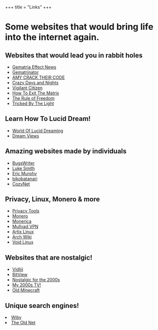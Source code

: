 +++
title = "Links"
+++
<h1>Some websites that would bring life into the internet again.</h1>
<!--for git commit-->
<h2>Websites that would lead you in rabbit holes</h2>
<ul>
<li><a href="https://www.gematriaeffect.news">Gematria Effect News</a></li>
<li><a href="https://www.Gematrinator.com">Gematrinator</a></li>
<li><a href="https://www.cracktheircode.org">AMY CRACK THEIR CODE</a></li>
<li><a href="https://www.crazydaysandnights.net"> Crazy Days and Nights</a></li>
<li><a href="https://www.vigilantcitizen.com"> Vigilant Citizen</a></li>
<li><a href="https://www.howtoexitthematrix.com">How To Exit The Matrix</a></li>
<li><a href="https://www.theruleoffreedom.wordpress.com"> The Rule of Freedom</a></li>
<li><a href="https://www.trickedbythelight.com">Tricked By The Light</a></li>
</ul>

<h2>Learn How To Lucid Dream!</h2>
<ul>
<li><a href="https://www.world-of-lucid-dreaming.com"</a>World Of Lucid Dreaming</li>
<li><a href="https://www.dreamviews.com">Dream Views</a></li>
</ul>

<h2>Amazing websites made by individuals</h2>
<ul>
<li><a href="https://www.bugswriter.com"> BugsWriter</a></li>
<li><a href="https://www.lukesmith.xyz"> Luke Smith</a></li>
<li><a href="https://ericmurphy.xyz">Eric Murphy</a></li>
<li><a href="https://bikobatanari.art">bikobatanari</a></li>
<li><a href="https://cozynet.org">CozyNet</a></li>
</ul>

<h2>Privacy, Linux, Monero & more</h2>
<ul>
<li><a href="https://www.privacytools.io">Privacy Tools</a></li>
<li><a href="https://www.getmonero.org">Monero</a></li>
<li><a href="https://www.monerica.com">Monerica</a></li>
<li><a href="https://www.mullvad.net">Mullvad VPN</a></li>
<li><a href="https://artixlinux.org">Artix Linux</a></li>
<li><a href="https://www.wiki.archlinux.org">Arch Wiki</a></li>
<li><a href="https://www.voidlinux.org">Void Linux</a></li>
</ul>


<h2>Websites that are nostalgic!</h2>
<ul>
<li><a href="https://www.vidlii.com"> Vidliii</a></li>
<li><a href="https://www.bitview.net"> BitView</a></li>
<li><a href="https://nostalgic.neocities.org">Nostalgic for the 2000s </a></li>
<li><a href="https://my00stv.com">My 2000s TV!</a></li>
<li><a href="https://oldminecraft.neocities.org">Old Minecraft</a></li>
</ul>

<h2>Unique search engines!</h2>
<li><a href="https://wiby.me">Wiby</a></li>
<li><a href="https://theoldnet.com">The Old Net</a></li>
